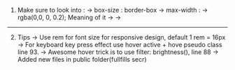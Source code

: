 1. Make sure to look into :
   -> box-size : border-box
   -> max-width :
   -> rgba(0,0, 0, 0.2); Meaning of it
   ->
   ->

---

2. Tips
   -> Use rem for font size for responsive design, default 1 rem = 16px
   -> For keyboard key press effect use hover active + hove pseudo class line 93.
   -> Awesome hover trick is to use filter: brightness(), line 88
   -> Added new files in public folder(fullfills secr)
